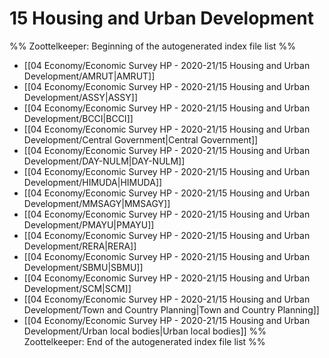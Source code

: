 # 15 Housing and Urban Development
%% Zoottelkeeper: Beginning of the autogenerated index file list  %%
-  [[04 Economy/Economic Survey HP - 2020-21/15 Housing and Urban Development/AMRUT|AMRUT]]
-  [[04 Economy/Economic Survey HP - 2020-21/15 Housing and Urban Development/ASSY|ASSY]]
-  [[04 Economy/Economic Survey HP - 2020-21/15 Housing and Urban Development/BCCI|BCCI]]
-  [[04 Economy/Economic Survey HP - 2020-21/15 Housing and Urban Development/Central Government|Central Government]]
-  [[04 Economy/Economic Survey HP - 2020-21/15 Housing and Urban Development/DAY-NULM|DAY-NULM]]
-  [[04 Economy/Economic Survey HP - 2020-21/15 Housing and Urban Development/HIMUDA|HIMUDA]]
-  [[04 Economy/Economic Survey HP - 2020-21/15 Housing and Urban Development/MMSAGY|MMSAGY]]
-  [[04 Economy/Economic Survey HP - 2020-21/15 Housing and Urban Development/PMAYU|PMAYU]]
-  [[04 Economy/Economic Survey HP - 2020-21/15 Housing and Urban Development/RERA|RERA]]
-  [[04 Economy/Economic Survey HP - 2020-21/15 Housing and Urban Development/SBMU|SBMU]]
-  [[04 Economy/Economic Survey HP - 2020-21/15 Housing and Urban Development/SCM|SCM]]
-  [[04 Economy/Economic Survey HP - 2020-21/15 Housing and Urban Development/Town and Country Planning|Town and Country Planning]]
-  [[04 Economy/Economic Survey HP - 2020-21/15 Housing and Urban Development/Urban local bodies|Urban local bodies]]
%% Zoottelkeeper: End of the autogenerated index file list  %%